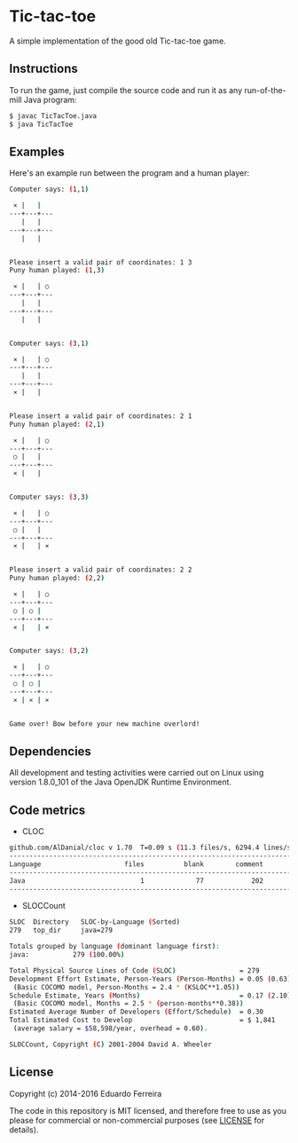 Tic-tac-toe
===========

A simple implementation of the good old Tic-tac-toe game.

## Instructions

To run the game, just compile the source code and run it as any run-of-the-mill
Java program:

```sh
$ javac TicTacToe.java
$ java TicTacToe
```

## Examples

Here's an example run between the program and a human player:

```sh
Computer says: (1,1)

 ⨯ |   |   
---+---+---
   |   |   
---+---+---
   |   |   


Please insert a valid pair of coordinates: 1 3
Puny human played: (1,3)

 ⨯ |   | ○ 
---+---+---
   |   |   
---+---+---
   |   |   


Computer says: (3,1)

 ⨯ |   | ○ 
---+---+---
   |   |   
---+---+---
 ⨯ |   |   


Please insert a valid pair of coordinates: 2 1
Puny human played: (2,1)

 ⨯ |   | ○ 
---+---+---
 ○ |   |   
---+---+---
 ⨯ |   |   


Computer says: (3,3)

 ⨯ |   | ○ 
---+---+---
 ○ |   |   
---+---+---
 ⨯ |   | ⨯ 


Please insert a valid pair of coordinates: 2 2
Puny human played: (2,2)

 ⨯ |   | ○ 
---+---+---
 ○ | ○ |   
---+---+---
 ⨯ |   | ⨯ 


Computer says: (3,2)

 ⨯ |   | ○ 
---+---+---
 ○ | ○ |   
---+---+---
 ⨯ | ⨯ | ⨯ 


Game over! Bow before your new machine overlord!
```

## Dependencies

All development and testing activities were carried out on Linux using version
1.8.0_101 of the Java OpenJDK Runtime Environment.

## Code metrics

* CLOC

```sh
github.com/AlDanial/cloc v 1.70  T=0.09 s (11.3 files/s, 6294.4 lines/s)
-------------------------------------------------------------------------------
Language                     files          blank        comment           code
-------------------------------------------------------------------------------
Java                             1             77            202            279
-------------------------------------------------------------------------------
```

* SLOCCount

```sh
SLOC  Directory   SLOC-by-Language (Sorted)
279   top_dir     java=279

Totals grouped by language (dominant language first):
java:           279 (100.00%)

Total Physical Source Lines of Code (SLOC)                = 279
Development Effort Estimate, Person-Years (Person-Months) = 0.05 (0.63)
 (Basic COCOMO model, Person-Months = 2.4 * (KSLOC**1.05))
Schedule Estimate, Years (Months)                         = 0.17 (2.10)
 (Basic COCOMO model, Months = 2.5 * (person-months**0.38))
Estimated Average Number of Developers (Effort/Schedule)  = 0.30
Total Estimated Cost to Develop                           = $ 1,841
 (average salary = $58,598/year, overhead = 0.60).

SLOCCount, Copyright (C) 2001-2004 David A. Wheeler
```

## License

Copyright (c) 2014-2016 Eduardo Ferreira

The code in this repository is MIT licensed, and therefore free to use as you
please for commercial or non-commercial purposes (see [LICENSE](LICENSE) for
details).
